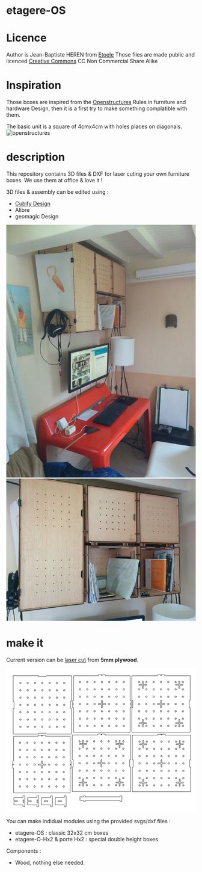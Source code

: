 # etagere-OS                                                          

# Licence

Author is Jean-Baptiste HEREN from [Etoele](http://www.etoele.com)
Those files are made public and licenced [Creative Commons](https://creativecommons.org/licenses/by-nc-sa/3.0/fr/) CC Non Commercial Share Alike

# Inspiration

Those boxes are inspired from  the [Openstructures](http://blog.openstructures.net/) Rules in furniture and hardware Design, then it is a first try to make something complatible with them.

The basic unit is a square of 4cmx4cm with holes places on diagonals.
![openstructures](http://openstructures.net/block_images/0000/0262/4x4-full-option.jpg?1268434148)

# description

This repository contains 3D files & DXF for laser cuting your own furniture boxes. We use them at office & love it !

3D files & assembly can be edited using :

- [Cubify Design](http://www.3dsystems.com/shop/design)
- Alibre
- geomagic Design        

![Etagere-OS](https://raw.githubusercontent.com/etoele/etagere-OS/master/images/etoele-etagere-OS.jpg)
![Etagere-OS](https://raw.githubusercontent.com/etoele/etagere-OS/master/images/etoele-etagere-OS2.jpg)

# make it

Current version can be [laser cut](https://youtu.be/r76_0ZYcyjw) from **5mm plywood**.

![Etagere-OS](https://raw.githubusercontent.com/etoele/etagere-OS/master/onetest.svg)

You can make indidual modules using the provided svgs/dxf files :

- etagere-OS : classic 32x32 cm boxes
- etagere-O-Hx2 & porte Hx2 : special double height boxes

Components :

- Wood, nothing else needed.
